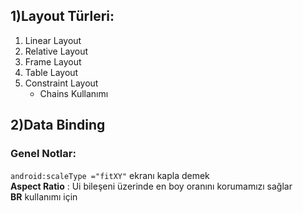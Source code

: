 ## 1)Layout Türleri:
1. Linear Layout
2. Relative Layout
3. Frame Layout
4. Table Layout
5. Constraint Layout
   -  Chains Kullanımı
## 2)Data Binding


### Genel Notlar:
  ``android:scaleType ="fitXY"``
ekranı kapla demek </br>
  **Aspect Ratio** : Ui bileşeni üzerinde en boy oranını korumamızı sağlar</br>
  **BR** kullanımı için 

